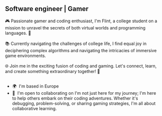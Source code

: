 Software engineer | Gamer
-------------------------

🎮 Passionate gamer and coding enthusiast, I'm Flint, a college student on a mission to unravel the secrets of both virtual worlds and programming languages. 🚀 <br><br>
📚 Currently navigating the challenges of college life, I find equal joy in deciphering complex algorithms and navigating the intricacies of immersive game environments. <br><br> 
🌐 Join me in the exciting fusion of coding and gaming. Let's connect, learn, and create something extraordinary together! 🌟 <br><br>

* 🌍  I'm based in Europe
* 🤝  I'm open to collaborating on I'm not just here for my journey; I'm here to help others embark on their coding adventures. Whether it's debugging, problem-solving, or sharing gaming strategies, I'm all about collaborative learning.
